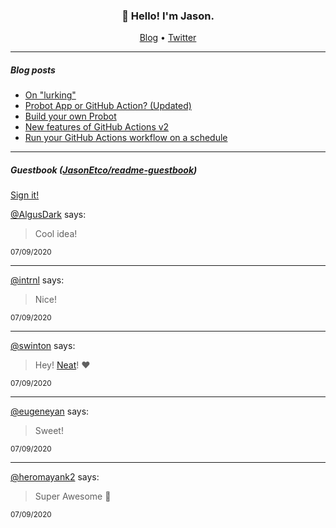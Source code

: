 <h3 align="center">👋 Hello! I'm Jason.</h3>

<p align="center">
  <a href="https://jasonet.co">Blog</a> •
  <a href="https://twitter.com/JasonEtco">Twitter</a>
</p>

---

##### Blog posts

<!--START_SECTION:posts-->
* [On &quot;lurking&quot;](https:&#x2F;&#x2F;jasonet.co&#x2F;posts&#x2F;on-lurking&#x2F;)
* [Probot App or GitHub Action? (Updated)](https:&#x2F;&#x2F;jasonet.co&#x2F;posts&#x2F;probot-app-or-github-action-v2&#x2F;)
* [Build your own Probot](https:&#x2F;&#x2F;jasonet.co&#x2F;posts&#x2F;build-your-own-probot&#x2F;)
* [New features of GitHub Actions v2](https:&#x2F;&#x2F;jasonet.co&#x2F;posts&#x2F;new-features-of-github-actions&#x2F;)
* [Run your GitHub Actions workflow on a schedule](https:&#x2F;&#x2F;jasonet.co&#x2F;posts&#x2F;scheduled-actions&#x2F;)
<!--END_SECTION:posts-->

---

##### Guestbook ([JasonEtco/readme-guestbook](https://github.com/JasonEtco/readme-guestbook))

<a href="https://readme-guestbook.now.sh">Sign it!</a>

<!--START_SECTION:guestbook-->
[@AlgusDark](https://github.com/AlgusDark) says:

> Cool idea!

<sup>07/09/2020</sup>


---

[@intrnl](https://github.com/intrnl) says:

> Nice!

<sup>07/09/2020</sup>


---

[@swinton](https://github.com/swinton) says:

> Hey! [Neat](https://youtu.be/dQw4w9WgXcQ)! ❤️

<sup>07/09/2020</sup>


---

[@eugeneyan](https://github.com/eugeneyan) says:

> Sweet!

<sup>07/09/2020</sup>


---

[@heromayank2](https://github.com/heromayank2) says:

> Super Awesome 📝


<sup>07/09/2020</sup>

<!--END_SECTION:guestbook-->
<!--GUESTBOOK_LIST [{"name":"AlgusDark","message":"Cool idea!","date":"07/09/2020"},{"name":"intrnl","message":"Nice!","date":"07/09/2020"},{"name":"swinton","message":"Hey! [Neat](https://youtu.be/dQw4w9WgXcQ)! ❤️","date":"07/09/2020"},{"name":"eugeneyan","message":"Sweet!","date":"07/09/2020"},{"name":"heromayank2","message":"Super Awesome 📝\n","date":"07/09/2020"}]-->
